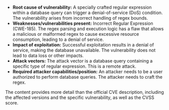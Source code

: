 - **Root cause of vulnerability:** A specially crafted regular expression within a database query can trigger a denial-of-service (DoS) condition. The vulnerability arises from incorrect handling of regex bounds.
- **Weaknesses/vulnerabilities present:** Incorrect Regular Expression (CWE-185). The regex parsing and execution logic has a flaw that allows a malicious or malformed regex to cause excessive resource consumption, leading to a denial of service.
- **Impact of exploitation:** Successful exploitation results in a denial of service, making the database unavailable. The vulnerability does not lead to data loss or other impacts.
- **Attack vectors:** The attack vector is a database query containing a specific type of regular expression. This is a remote attack.
- **Required attacker capabilities/position:** An attacker needs to be a user authorized to perform database queries. The attacker needs to craft the regex.

The content provides more detail than the official CVE description, including the affected versions and the specific vulnerability, as well as the CVSS score.